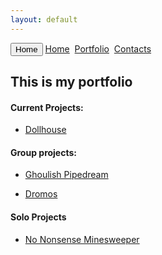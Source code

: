 ```yaml
---
layout: default
---
```


<button name="button" onclick="./">Home</button>
[Home](./)&nbsp;&nbsp;[Portfolio](./portfolio.html)&nbsp;&nbsp;[Contacts](./Contacts.html)&nbsp;&nbsp;

## This is my portfolio


#### Current Projects:

*   [Dollhouse](Dollhouse.html)

#### Group projects:

*   [Ghoulish Pipedream](./ghoulishpipedream.html)

*   [Dromos](./Dromos.html)

#### Solo Projects

*   [No Nonsense Minesweeper](./Mine.html)





